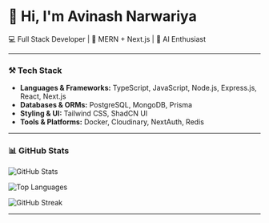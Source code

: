 # 👋 Hi, I'm Avinash Narwariya  

💻 Full Stack Developer | 🚀 MERN + Next.js | 🤖 AI Enthusiast  

---

### ⚒️ Tech Stack  
- **Languages & Frameworks:** TypeScript, JavaScript, Node.js, Express.js, React, Next.js  
- **Databases & ORMs:** PostgreSQL, MongoDB, Prisma  
- **Styling & UI:** Tailwind CSS, ShadCN UI  
- **Tools & Platforms:** Docker, Cloudinary, NextAuth, Redis  

---

### 📊 GitHub Stats  

![GitHub Stats](https://github-readme-stats.vercel.app/api?username=avinash-1707&show_icons=true&theme=tokyonight)  

![Top Languages](https://github-readme-stats.vercel.app/api/top-langs/?username=avinash-1707&layout=compact&theme=tokyonight)  

![GitHub Streak](https://streak-stats.demolab.com/?user=avinash-1707&theme=tokyonight)  

---

